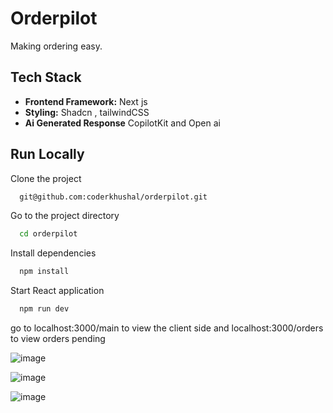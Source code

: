 
# Orderpilot

Making ordering easy. 
## Tech Stack
 
- **Frontend Framework:** Next js
- **Styling:**  Shadcn , tailwindCSS
- **Ai Generated Response** CopilotKit and Open ai 
  




## Run Locally

Clone the project

```bash
  git@github.com:coderkhushal/orderpilot.git
```

Go to the project directory

```bash
  cd orderpilot
```

Install dependencies

```bash
  npm install
```

Start React application

```bash
  npm run dev
```


go to localhost:3000/main to view the client side and localhost:3000/orders to view orders pending 

![image](https://github.com/coderkhushal/orderpilot/assets/137866759/490e4a25-9825-4933-a2e1-38310901c454)




![image](https://github.com/coderkhushal/orderpilot/assets/137866759/16238b5b-7dce-4027-8df7-702293a19bb3)


![image](https://github.com/coderkhushal/orderpilot/assets/137866759/3d56a9d3-bb63-4957-a0bf-56d97c32b736)


